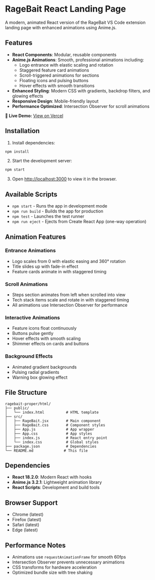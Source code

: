 # RageBait React Landing Page

A modern, animated React version of the RageBait VS Code extension landing page with enhanced animations using Anime.js.

## Features

- **React Components**: Modular, reusable components
- **Anime.js Animations**: Smooth, professional animations including:
  - Logo entrance with elastic scaling and rotation
  - Staggered feature card animations
  - Scroll-triggered animations for sections
  - Floating icons and pulsing buttons
  - Hover effects with smooth transitions
- **Enhanced Styling**: Modern CSS with gradients, backdrop filters, and glowing effects
- **Responsive Design**: Mobile-friendly layout
- **Performance Optimized**: Intersection Observer for scroll animations

**🔗 Live Demo:** [View on Vercel](https:home-rage.vercel.app)

## Installation

1. Install dependencies:
```bash
npm install
```

2. Start the development server:
```bash
npm start
```

3. Open [http://localhost:3000](http://localhost:3000) to view it in the browser.

## Available Scripts

- `npm start` - Runs the app in development mode
- `npm run build` - Builds the app for production
- `npm test` - Launches the test runner
- `npm run eject` - Ejects from Create React App (one-way operation)

## Animation Features

### Entrance Animations
- Logo scales from 0 with elastic easing and 360° rotation
- Title slides up with fade-in effect
- Feature cards animate in with staggered timing

### Scroll Animations
- Steps section animates from left when scrolled into view
- Tech stack items scale and rotate in with staggered timing
- All animations use Intersection Observer for performance

### Interactive Animations
- Feature icons float continuously
- Buttons pulse gently
- Hover effects with smooth scaling
- Shimmer effects on cards and buttons

### Background Effects
- Animated gradient backgrounds
- Pulsing radial gradients
- Warning box glowing effect

## File Structure

```
ragebait-proper/html/
├── public/
│   └── index.html          # HTML template
├── src/
│   ├── RageBait.jsx        # Main component
│   ├── RageBait.css        # Component styles
│   ├── App.js              # App wrapper
│   ├── App.css             # App styles
│   ├── index.js            # React entry point
│   └── index.css           # Global styles
├── package.json            # Dependencies
└── README.md              # This file
```

## Dependencies

- **React 18.2.0**: Modern React with hooks
- **Anime.js 3.2.1**: Lightweight animation library
- **React Scripts**: Development and build tools

## Browser Support

- Chrome (latest)
- Firefox (latest)
- Safari (latest)
- Edge (latest)

## Performance Notes

- Animations use `requestAnimationFrame` for smooth 60fps
- Intersection Observer prevents unnecessary animations
- CSS transforms for hardware acceleration
- Optimized bundle size with tree shaking
